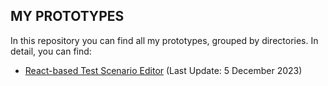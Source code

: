MY PROTOTYPES
--
In this repository you can find all my prototypes, grouped by directories. 
In detail, you can find:
- [React-based Test Scenario Editor](https://yesamer.github.io/prototypes/scesim-editor/) (Last Update: 5 December 2023)